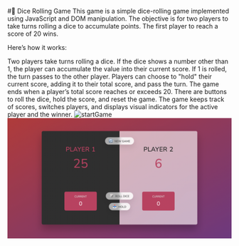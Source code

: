#🎲 Dice Rolling Game
This game is a simple dice-rolling game implemented using JavaScript and DOM manipulation. The objective is for two players to take turns rolling a dice to accumulate points. The first player to reach a score of 20 wins.

Here’s how it works:

Two players take turns rolling a dice. If the dice shows a number other than 1, the player can accumulate the value into their current score. If 1 is rolled, the turn passes to the other player.
Players can choose to "hold" their current score, adding it to their total score, and pass the turn.
The game ends when a player’s total score reaches or exceeds 20.
There are buttons to roll the dice, hold the score, and reset the game.
The game keeps track of scores, switches players, and displays visual indicators for the active player and the winner.
![startGame](startGamejpg.)
![wonGame](wonGame.jpg)

